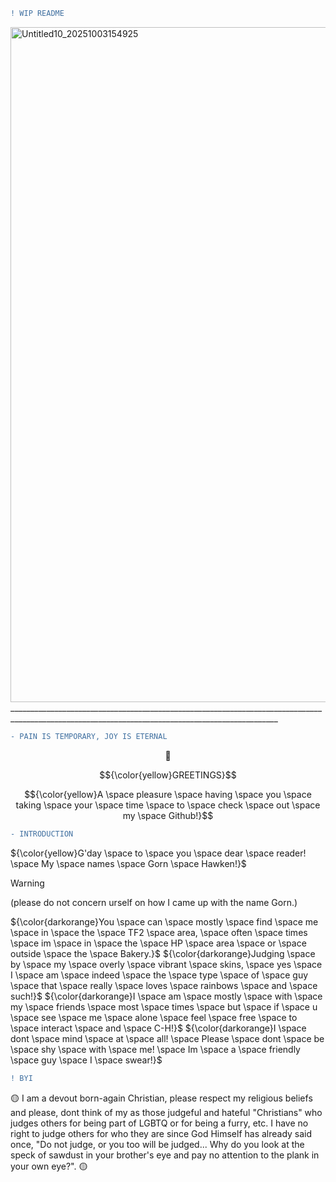 ```diff
! WIP README
```

<img width="1920" height="1080" alt="Untitled10_20251003154925" src="https://github.com/user-attachments/assets/5f692c36-8693-48d7-ade5-951a203cdbe8" />
_________________________________________________________________________________________________________________________________________________

```diff
- PAIN IS TEMPORARY, JOY IS ETERNAL
```
$${🌄}$$

$${\color{yellow}GREETINGS}$$ 

$${\color{yellow}A \space pleasure \space having \space you \space taking \space your \space time \space to \space check \space out \space my \space Github!}$$

```diff
- INTRODUCTION
```
${\color{yellow}G'day \space to \space you \space dear \space reader! \space My \space names \space Gorn \space Hawken!}$

> [!WARNING]
> (please do not concern urself on how I came up with the name Gorn.)

${\color{darkorange}You \space can \space mostly \space find \space me \space in \space the \space TF2 \space area, \space often \space times \space im \space in \space the \space HP \space area \space or \space outside \space the \space Bakery.}$
${\color{darkorange}Judging \space by \space my \space overly \space vibrant \space skins, \space yes \space I \space am \space indeed \space the \space type \space of \space guy \space that \space really \space loves \space rainbows \space and \space such!}$
${\color{darkorange}I \space am \space mostly \space with \space my \space friends \space most \space times \space but \space if \space u \space see \space me \space alone \space feel \space free \space to \space interact \space and \space C-H!}$
${\color{darkorange}I \space dont \space mind \space at \space all! \space Please \space dont \space be \space shy \space with \space me! \space Im \space a \space friendly \space guy \space I \space swear!}$

```diff
! BYI
```
🟡 I am a devout born-again Christian, please respect my religious beliefs and please, dont think of my as those judgeful and hateful "Christians" who judges others for being part of LGBTQ or for being a furry, etc. I have no right to judge others for who they are since God Himself has already said once, "Do not judge, or you too will be judged... Why do you look at the speck of sawdust in your brother's eye and pay no attention to the plank in your own eye?".
🟡 
